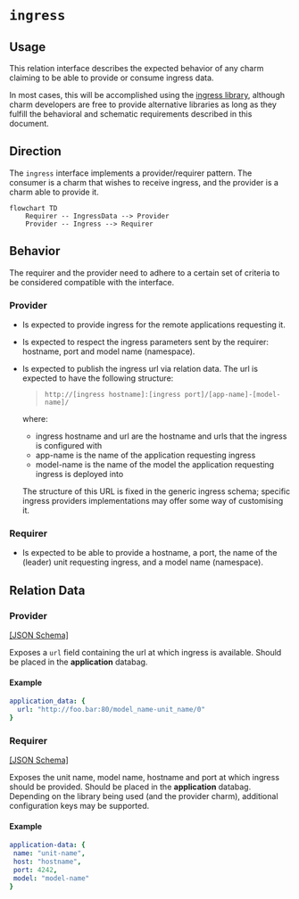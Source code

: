 # `ingress`

## Usage

This relation interface describes the expected behavior of any charm claiming to be able to provide or consume ingress data.

In most cases, this will be accomplished using the [ingress library](https://github.com/canonical/traefik-k8s-operator/blob/main/lib/charms/traefik_k8s/v0/ingress.py), although charm developers are free to provide alternative libraries as long as they fulfill the behavioral and schematic requirements described in this document.

## Direction
The `ingress` interface implements a provider/requirer pattern.
The consumer is a charm that wishes to receive ingress, and the provider is a charm able to provide it.

```mermaid
flowchart TD
    Requirer -- IngressData --> Provider
    Provider -- Ingress --> Requirer
```

## Behavior

The requirer and the provider need to adhere to a certain set of criteria to be considered compatible with the interface.

### Provider

- Is expected to provide ingress for the remote applications requesting it.
- Is expected to respect the ingress parameters sent by the requirer: hostname, port and model name (namespace).
- Is expected to publish the ingress url via relation data.
  The url is expected to have the following structure:

    > `http://[ingress hostname]:[ingress port]/[app-name]-[model-name]/`
    
  where: 
  - ingress hostname and url are the hostname and urls that the ingress is configured with
  - app-name is the name of the application requesting ingress
  - model-name is the name of the model the application requesting ingress is deployed into
    
  The structure of this URL is fixed in the generic ingress schema; specific ingress providers implementations may offer some way of customising it.    

### Requirer

- Is expected to be able to provide a hostname, a port, the name of the (leader) unit requesting ingress, and a model name (namespace). 

## Relation Data

### Provider

[\[JSON Schema\]](./schemas/provider.json)

Exposes a `url` field containing the url at which ingress is available. Should be placed in the **application** databag.

#### Example

```yaml
application_data: {
  url: "http://foo.bar:80/model_name-unit_name/0"
}
```

### Requirer

[\[JSON Schema\]](./schemas/requirer.json)

Exposes the unit name, model name, hostname and port at which ingress should be provided. Should be placed in the **application** databag.
Depending on the library being used (and the provider charm), additional configuration keys may be supported. 

#### Example
```yaml
application-data: {
 name: "unit-name",
 host: "hostname",
 port: 4242,
 model: "model-name"
}
```
